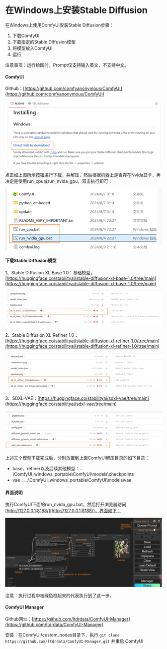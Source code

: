 # 在Windows上安装Stable Diffusion

在Windows上使用ComfyUI安装Stable Diffusion步骤：

1. 下载ComfyUI
2. 下载指定的Stable Diffusion模型
3. 将模型放入ComfyUI
4. 运行

注意事项：运行绘图时，Prompt仅支持输入英文，不支持中文。



#### ComfyUI

Github：[https://github.com/comfyanonymous/ComfyUI](https://github.com/comfyanonymous/ComfyUI)

![image-20240809224207803](images/image-20240809224207803.png) 

点击如上图所示按钮进行下载，并解压，然后根据机器上是否存在Nvida显卡，再决定是使用run_cpu或run_nvida_gpu，双击执行即可：

![image-20240809224504931](images/image-20240809224504931.png) 



#### 下载Stable Diffusion模型

1、Stable Diffusion XL Base 1.0：基础模型，[https://huggingface.co/stabilityai/stable-diffusion-xl-base-1.0/tree/main](https://huggingface.co/stabilityai/stable-diffusion-xl-base-1.0/tree/main)

![image-20240809224818606](images/image-20240809224818606.png) 

2、Stable Diffusion XL Refiner 1.0：[https://huggingface.co/stabilityai/stable-diffusion-xl-refiner-1.0/tree/main](https://huggingface.co/stabilityai/stable-diffusion-xl-refiner-1.0/tree/main)

![image-20240809225227433](images/image-20240809225227433.png) 

3、SDXL-VAE：[https://huggingface.co/stabilityai/sdxl-vae/tree/main](https://huggingface.co/stabilityai/sdxl-vae/tree/main)

![image-20240809225351029](images/image-20240809225351029.png) 

上述三个模型下载完成后，分别放置到上面ComfyUI解压目录的如下目录：

+ base、refiner以及后续其他模型：…\ComfyUI_windows_portable\ComfyUI\models\checkpoints
+ vae：…\ComfyUI_windows_portable\ComfyUI\models\vae



#### 界面说明

执行ComfyUI下面的run_nvida_gpu.bat，然后打开浏览器访问 [http://127.0.0.1:8188/](http://127.0.0.1:8188/)，界面如下：

![image-20240809230208549](images/image-20240809230208549.png) 

注意：执行过程中被绿色框起来的代表执行到了这一步。

#### ComfyUI Manager

Github网址：[https://github.com/ltdrdata/ComfyUI-Manager](https://github.com/ltdrdata/ComfyUI-Manager)

安装：在ComfyUI/custom_nodes目录下，执行 `git clone https://github.com/ltdrdata/ComfyUI-Manager.git` 并重启 ComfyUI
